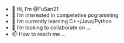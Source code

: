 - 👋 Hi, I’m @FuSan21
- 👀 I’m interested in competetive pogramming
- 🌱 I’m currently learning C++/Java/Python
- 💞️ I’m looking to collaborate on ...
- 📫 How to reach me ...

